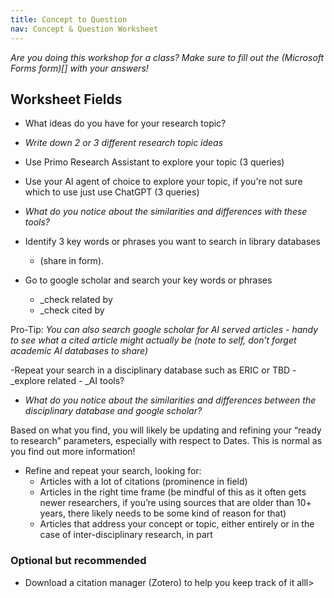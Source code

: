 ```yaml
---
title: Concept to Question
nav: Concept & Question Worksheet
---
```



_Are you doing this workshop for a class? Make sure to fill out the (Microsoft Forms form)[] with your answers!_

## Worksheet Fields

- What ideas do you have for your research topic? 

- _Write down 2 or 3 different research topic ideas_

- Use Primo Research Assistant to explore your topic (3 queries)

- Use your AI agent of choice to explore your topic, if you're not sure which to use just use ChatGPT (3 queries) 

- _What do you notice about the similarities and differences with these tools?_
   
- Identify 3 key words or phrases you want to search in library databases 
	- (share in form).

- Go to google scholar and search your key words or phrases
	- _check related by
	- _check cited by 

Pro-Tip: _You can also search google scholar for AI served articles - handy to see what a cited article might actually be (note to self, don’t forget academic AI databases to share)_

-Repeat your search in a disciplinary database such as ERIC or TBD
	- _explore related
	- _AI tools?

- _What do you notice about the similarities and differences between the disciplinary database and google scholar?_

Based on what you find, you will likely be updating and refining your “ready to research” parameters, especially with respect to Dates. This is normal as you find out more information!

- Refine and repeat your search, looking for:
	- Articles with a lot of citations (prominence in field)
	- Articles in the right time frame (be mindful of this as it often gets newer researchers, if you’re using sources that are older than 10+ years, there likely needs to be some kind of reason for that)
	- Articles that address your concept or topic, either entirely or in the case of inter-disciplinary research, in part 

### Optional but recommended 
- Download a citation manager (Zotero) to help you keep track of it alll>





